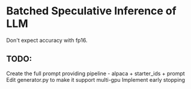 # Batched Speculative Inference of LLM

Don't expect accuracy with fp16.

## TODO: 
Create the full prompt providing pipeline - alpaca + starter_ids + prompt
Edit generator.py to make it support multi-gpu
Implement early stopping